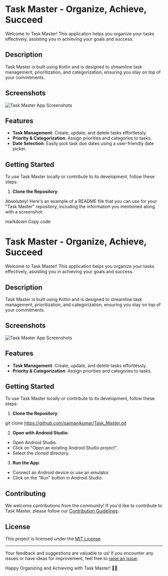 # Task Master - Organize, Achieve, Succeed

Welcome to Task Master! This application helps you organize your tasks effectively, assisting you in achieving your goals and success.

## Description

Task Master is built using Kotlin and is designed to streamline task management, prioritization, and categorization, ensuring you stay on top of your commitments.

## Screenshots

![Task Master App Screenshots](./Task_Master/task_master_screenshots/task_master_all.png)

## Features

- **Task Management**: Create, update, and delete tasks effortlessly.
- **Priority & Categorization**: Assign priorities and categories to tasks.
- **Date Selection**: Easily pick task due dates using a user-friendly date picker.

## Getting Started

To use Task Master locally or contribute to its development, follow these steps:

1. **Clone the Repository**:

Absolutely! Here's an example of a README file that you can use for your "Task Master" repository, including the information you mentioned along with a screenshot:

markdown
Copy code
# Task Master - Organize, Achieve, Succeed

Welcome to Task Master! This application helps you organize your tasks effectively, assisting you in achieving your goals and success.

## Description

Task Master is built using Kotlin and is designed to streamline task management, prioritization, and categorization, ensuring you stay on top of your commitments.

## Screenshots

![Task Master App Screenshots](./Task_Master/task_master_screenshots/task_master_all.png)

## Features

- **Task Management**: Create, update, and delete tasks effortlessly.
- **Priority & Categorization**: Assign priorities and categories to tasks.

## Getting Started

To use Task Master locally or contribute to its development, follow these steps:

1. **Clone the Repository**:

git clone https://github.com/saimanikumar/Task_Master.git

2. **Open with Android Studio**:
- Open Android Studio.
- Click on "Open an existing Android Studio project".
- Select the cloned directory.

3. **Run the App**:
- Connect an Android device or use an emulator.
- Click on the "Run" button in Android Studio.

## Contributing

We welcome contributions from the community! If you'd like to contribute to Task Master, please follow our [Contribution Guidelines](CONTRIBUTING.md).

## License

This project is licensed under the [MIT License](LICENSE).

---

Your feedback and suggestions are valuable to us! If you encounter any issues or have ideas for improvement, feel free to [raise an issue](https://github.com/your-username/Task_Master/issues).

Happy Organizing and Achieving with Task Master! 🚀✨
